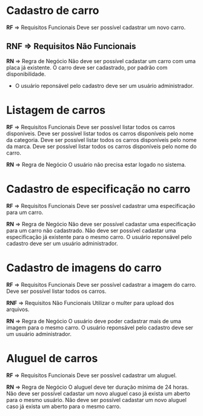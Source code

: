 # Cadastro de carro

**RF** => Requisitos Funcionais
  Deve ser possível cadastrar um novo carro.

**RNF** => Requisitos Não Funcionais
  --

**RN** => Regra de Negócio
  Não deve ser possível cadastar um carro com uma placa já existente.
  O carro deve ser cadastrado, por padrão com disponibilidade.
  * O usuário reponsável pelo cadastro deve ser um usuário administrador.

# Listagem de carros

**RF** => Requisitos Funcionais
  Deve ser possível listar todos os carros disponíveis.
  Deve ser possível listar todos os carros disponíveis pelo nome da categoria.
  Deve ser possível listar todos os carros disponíveis pelo nome da marca.
  Deve ser possível listar todos os carros disponíveis pelo nome do carro.

**RN** => Regra de Negócio
  O usuário não precisa estar logado no sistema.

# Cadastro de especificação no carro

**RF** => Requisitos Funcionais
  Deve ser possível cadastrar uma especificação para um carro.

**RN** => Regra de Negócio
  Não deve ser possível cadastar uma especificação para um carro não cadastrado.
  Não deve ser possível cadastar uma especificação já existente para o mesmo carro.
  O usuário reponsável pelo cadastro deve ser um usuário administrador.

# Cadastro de imagens do carro

**RF** => Requisitos Funcionais
  Deve ser possível cadastrar a imagem do carro.
  Deve ser possível listar todos os carros.

**RNF** => Requisitos Não Funcionais
  Utilizar o multer para upload dos arquivos.

**RN** => Regra de Negócio
  O usuário deve poder cadastrar mais de uma imagem para o mesmo carro.
  O usuário reponsável pelo cadastro deve ser um usuário administrador.

# Aluguel de carros

**RF** => Requisitos Funcionais
  Deve ser possível cadastrar um aluguel.

**RN** => Regra de Negócio
  O aluguel deve ter duração mínima de 24 horas.
  Não deve ser possível cadastar um novo aluguel caso já exista um aberto para o mesmo usuário.
  Não deve ser possível cadastar um novo aluguel caso já exista um aberto para o mesmo carro.